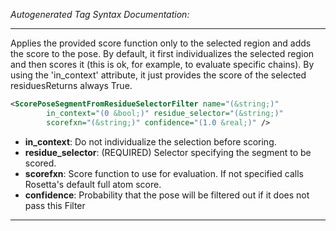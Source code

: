 <!-- THIS IS AN AUTOGENERATED FILE: Don't edit it directly, instead change the schema definition in the code itself. -->

_Autogenerated Tag Syntax Documentation:_

---
Applies the provided score function only to the selected region and adds the score to the pose. By default, it first individualizes the selected region and then scores it (this is ok, for example, to evaluate specific chains). By using the 'in_context' attribute, it just provides the score of the selected residuesReturns always True.

```xml
<ScorePoseSegmentFromResidueSelectorFilter name="(&string;)"
        in_context="(0 &bool;)" residue_selector="(&string;)"
        scorefxn="(&string;)" confidence="(1.0 &real;)" />
```

-   **in_context**: Do not individualize the selection before scoring.
-   **residue_selector**: (REQUIRED) Selector specifying the segment to be scored.
-   **scorefxn**: Score function to use for evaluation. If not specified calls Rosetta's default full atom score.
-   **confidence**: Probability that the pose will be filtered out if it does not pass this Filter

---

